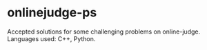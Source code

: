 # onlinejudge-ps 
Accepted solutions for some challenging problems on online-judge.
Languages used: C++, Python.
